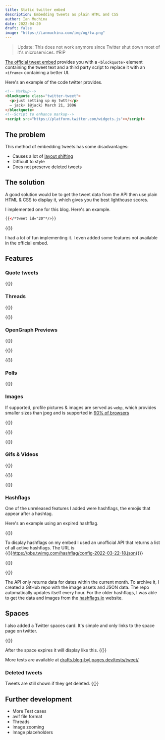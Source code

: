 ```yaml
---
title: Static twitter embed
description: Embedding tweets as plain HTML and CSS
author: Ian Muchina
date: 2022-04-20
draft: false
image: "https://ianmuchina.com/img/og/tw.png"
---
```


> Update: This does not work anymore since Twitter shut down most of it's microservices. #RIP 

[The official tweet embed](https://help.twitter.com/en/using-twitter/how-to-embed-a-tweet)
provides you with a `<blockquote>` element containing the tweet text and a third
party script to replace it with an `<iframe>` containing a better UI.

Here's an example of the code twitter provides.

```html
<!-- Markup-->
<blockquote class="twitter-tweet">
  <p>just setting up my twttr</p>
  — jack⚡️ (@jack) March 21, 2006
</blockquote>
<!--Script to enhance markup-->
<script src="https://platform.twitter.com/widgets.js"></script>
```

## The problem

This method of embedding tweets has some disadvantages:

- Causes a lot of [layout shifting](https://web.dev/optimize-cls/)
- Difficult to style
- Does not preserve deleted tweets

## The solution

A good solution would be to get the tweet data from the API then use plain HTML
& CSS to display it, which gives you the best lighthouse scores.

I implemented one for this blog. Here's an example.

```html
{{</*tweet id="20"*/>}}
```

{{<tweet id="20">}}

I had a lot of fun implementing it. I even added some features not available in
the official embed.

## Features

### Quote tweets

{{<tweet id="1513827666406744064">}}

### Threads

{{<tw-thread end="1520089470791557121">}}

{{<tw-thread end="1501634551151411200">}}

### OpenGraph Previews

{{<tweet id="1459194182459961346">}}

{{<tweet id="1480948780769976328">}}

{{<tweet id="1445135742561394692">}}

### Polls

{{<tweet id="1504102594192584705">}}

### Images

If supported, profile pictures & images are served as `webp`, which provides
smaller sizes than jpeg and is supported in
[90% of browsers](https://caniuse.com/webp)

<!-- 2 -->

{{<tweet id="1408575349286326272">}}

<!-- 3 -->

{{<tweet id="869317433814904832">}}

<!-- 4 -->

{{<tweet id="861627479294746624">}}

### Gifs & Videos

<!--  Gif  -->

{{<tweet id="870042717589340160">}}

<!--  The weekend  -->

{{<tweet id="1509951833321578499">}}

 <!--  Music  -->

{{<tweet id="1513944715703504914">}}

### Hashflags

One of the unreleased features I added were hashflags, the emojis that appear
after a hashtag.

Here's an example using an expired hashflag.

{{<tweet id="1400374052087238658">}}

To display hashflags on my embed I used an unofficial API that returns a list of
all active hashflags. The URL is
{{<unsafe>}}<a href="#" id="hashflag_link">https://pbs.twimg.com/hashflag/config-2022-03-22-18.json</a>{{</unsafe>}}

<!-- Script to update the link above with a valid url -->

{{<unsafe>}}

<script>
// Changes html link from js
 function setHLink(){ let date
= new Date().toISOString().split('T')[0];

    let url = `pbs.twimg.com/hashflag/config-${date}-00.json`

    hashflag_link.innerText = url
    hashflag_link.href = `https://${url}`
    }
    setHLink()
    </script>

{{</unsafe>}}

The API only returns data for dates within the current month. To archive it, I
created a GitHub repo with the image assets and JSON data. The repo
automatically updates itself every hour. For the older hashflags, I was able to
get the data and images from the [hashflags.io](https://hashflags.io) website.

## Spaces

I also added a Twitter spaces card. It's simple and only links to the space page
on twitter.

{{<tweet id="1513569873439326209">}}

After the space expires it will display like this.
{{<tweet id="1506727406609920003">}}

More tests are available at
[drafts.blog-byl.pages.dev/tests/tweet/](https://drafts.blog-byl.pages.dev/tests/tweet/)

### Deleted tweets

Tweets are still shown if they get deleted. {{<tweet id="1520174956310671364">}}

## Further development

- More Test cases
- avif file format
- Threads
- Image zooming
- Image placeholders
